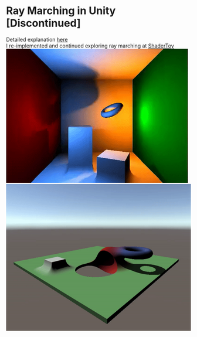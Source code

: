 # **Ray Marching in Unity [Discontinued]**

Detailed explanation [here](https://dev.to/javiersalcedopuyo/ray-marching-in-unity-2kno)  
I re-implemented and continued exploring ray marching at [ShaderToy](https://www.shadertoy.com/view/3lsSWr)  
![image info](./img/Cornell01.gif)
![image info](./img/exampleNormals.gif)
